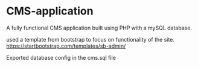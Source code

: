 # CMS-application
A fully functional CMS application built using PHP with a mySQL database.

used a template from bootstrap to focus on functionality of the site. 
https://startbootstrap.com/templates/sb-admin/


Exported database config in the cms.sql file